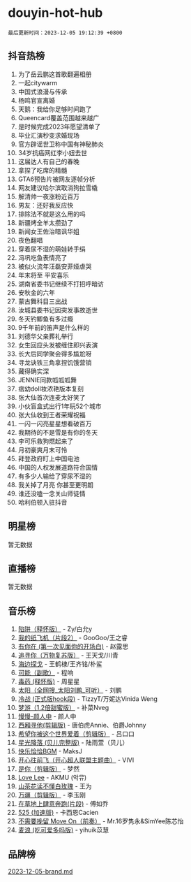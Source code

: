 # douyin-hot-hub

`最后更新时间：2023-12-05 19:12:39 +0800`

## 抖音热榜

1. 为了岳云鹏这首歌翻遍相册
1. 一起citywarm
1. 中国式浪漫与传承
1. 杨鸣官宣离婚
1. 天鹅：我给你足够时间跑了
1. Queencard覆盖范围越来越广
1. 是时候完成2023年愿望清单了
1. 毕业汇演秒变求婚现场
1. 官方辟谣世卫称中国有神秘肺炎
1. 34岁抗癌网红李小妞去世
1. 这届达人有自己的春晚
1. 拿捏了吃席的精髓
1. GTA6预告片被网友逐帧分析
1. 网友建议哈尔滨取消狗拉雪橇
1. 解清帅一夜涨粉近百万
1. 男友：还好我反应快
1. 排除法不就是这么用的吗
1. 新疆烤全羊太攒劲了
1. 新闻女王佐治暗讽华姐
1. 夜色翻唱
1. 穿着尿不湿的萌娃转手绢
1. 冯巩吃鱼表情亮了
1. 被似火流年汪磊安菲娅虐哭
1. 年末将至 平安喜乐
1. 湖南省委书记继续不打招呼暗访
1. 安秋金的六年
1. 蒙古舞科目三出战
1. 汝城县委书记因突发事故逝世
1. 冬天钓鲫鱼有多过瘾
1. 9千年前的笛声是什么样的
1. 刘德华父亲葬礼举行
1. 女生回应头发被缠住即兴表演
1. 长大后同学聚会得多尴尬呀
1. 寻龙诀铁三角拿捏饥饿营销
1. 藏得确实深
1. JENNIE同款呱呱呱舞
1. 痞幼doll妆浓艳版本复刻
1. 张大仙首次连麦太好笑了
1. 小伙盲盒式出行1年玩52个城市
1. 张大仙收到王者荣耀祝福
1. 一闪一闪亮星星想看破百万
1. 我期待的不是雪是有你的冬天
1. 李可乐救狗燃起来了
1. 月初豪爽月末可怜
1. 拜登政府盯上中国电池
1. 中国的人权发展道路符合国情
1. 有多少人输给了穿尿不湿的
1. 我关掉了月亮 你甚至更明朗
1. 谁还没嗑一念关山师徒情
1. 哈利伯顿入驻抖音

## 明星榜

暂无数据

## 直播榜

暂无数据

## 音乐榜

1. [陷阱（释怀版）](https://sf3-cdn-tos.douyinstatic.com/obj/tos-cn-ve-2774/oE8C21LeZrzKLDFfQYgMzx4GAIHageG5IzayY7) - Zy/白允y
1. [我的纸飞机（片段2）](https://sf6-cdn-tos.douyinstatic.com/obj/tos-cn-ve-2774/oM2ZrKcg2CD5AeRB2gkeXOFB1IxAGJdZPazYHf) - GooGoo/王之睿
1. [有你在 (第一次见面你的开场白)](https://sf3-cdn-tos.douyinstatic.com/obj/tos-cn-ve-2774/oAthrQ3ClJBfI57uBoFEgNDYtNCZ0TSYQQfxQ0) - 赵露思
1. [追寻你（万物复苏版）](https://sf3-cdn-tos.douyinstatic.com/obj/tos-cn-ve-2774/oYeAZJsbjIDit9APmBg8u6uDUQnHmoCf3gbo74) - 王天戈/川青
1. [海边探戈](https://sf6-cdn-tos.douyinstatic.com/obj/tos-cn-ve-2774/os9gE0VQCGqt6VQkZDyBBYvfSDY0QFe3vVmubn) - 王鹤棣/王齐铭/朴鲨
1. [可能（副歌）](https://sf6-cdn-tos.douyinstatic.com/obj/tos-cn-ve-2774/cde1731888894259b333569393c2fb51) - 程响
1. [毒药 (释怀版)](https://sf3-cdn-tos.douyinstatic.com/obj/tos-cn-ve-2774/oYILMEAzspdZBIzy4frJNB8ZHPHWAhiwowd4Ad) - 周星星
1. [太阳（全网搜_太阳刘鹏_可听）](https://sf3-cdn-tos.douyinstatic.com/obj/tos-cn-ve-2774/ogWbyIQnlBFImVbeDocRdCIYtBHlbJXgfZMvgz) - 刘鹏
1. [冷战 (正式版hook段)](https://sf3-cdn-tos.douyinstatic.com/obj/tos-cn-ve-2774/oMuEoiBasWApEMVDgNiI8VAByNmwo5J0pyf8Yx) - TizzyT/万妮达Vinida Weng
1. [梦游（1.2倍甜蜜版）](https://sf3-cdn-tos.douyinstatic.com/obj/tos-cn-ve-2774/o4gyAUm8hwufoEABmwVIiQtHsFuGzAEEWtNMzo) - 补菜Nveg
1. [慢慢-颜人中](https://sf6-cdn-tos.douyinstatic.com/obj/tos-cn-ve-2774/ocjHNfBXdBxQNC8ZGAeoLMFTUgtBg8bkExunDC) - 颜人中
1. [西厢寻他(剪辑版)](https://sf6-cdn-tos.douyinstatic.com/obj/tos-cn-ve-2774/oUsAVfAQKlRNxEv5qxvIB8o5qmIWUcXbzJKJhw) - 唐伯虎Annie、伯爵Johnny
1. [希望你被这个世界爱着（剪辑版）](https://sf3-cdn-tos.douyinstatic.com/obj/tos-cn-ve-2774/oo4H3BfEygN7l7bQaMBOZHCQ1eI4FqtED5skQ2) - 吕口口
1. [星光降落 (贝儿完整版)](https://sf6-cdn-tos.douyinstatic.com/obj/tos-cn-ve-2774/okwB9hAwyAtsFFkFBzAX1hOOfQuIoMNs0W2Mwr) - 陆雨萱（贝儿）
1. [快乐恰恰BGM](https://sf6-cdn-tos.douyinstatic.com/obj/tos-cn-ve-2774/07b173ca7d2f40f3ba0b97ac7fa3a44a) - MaksJ
1. [开心往前飞（开心超人联盟主题曲）](https://sf3-cdn-tos.douyinstatic.com/obj/tos-cn-ve-2774/9d8fb7c82cf1421fb93a9fe925275e0a) - VIVI
1. [是你（剪辑版）](https://sf6-cdn-tos.douyinstatic.com/obj/tos-cn-ve-2774/46019dae783c4c969944217fe1cfafc4) - 梦然
1. [Love Lee](https://sf3-cdn-tos.douyinstatic.com/obj/tos-cn-ve-2774/o05GbkJGbCBTdDnMtB0fwOYgkeZp23vrWQDQBS) - AKMU (악뮤)
1. [山茶花读不懂白玫瑰](https://sf6-cdn-tos.douyinstatic.com/obj/tos-cn-ve-2774/osfn8B7DktrRHEPJgPCfDbw7QDQEkwC16BxZg9) - 王为
1. [万疆（剪辑版）](https://sf3-cdn-tos.douyinstatic.com/obj/tos-cn-ve-2774/ooG7oVgFlDTelKCjCsTTobQvbdtj1BBQXnfZd8) - 李玉刚
1. [在草地上肆意奔跑(片段)](https://sf6-cdn-tos.douyinstatic.com/obj/tos-cn-ve-2774/8831d494742f45dabdfa8adb8b817259) - 傅如乔
1. [525 (加速版)](https://sf6-cdn-tos.douyinstatic.com/obj/tos-cn-ve-2774/oIfKCtqfDyP8Vc9FpAPgWMyezT6LnDT1abRwGg) - 卡西恩Cacien
1. [不需要挽留 Move On（前奏）](https://sf6-cdn-tos.douyinstatic.com/obj/tos-cn-ve-2774/ooCBhgCCkF4nExzQL9WZSUbitfA8IsDkgQIYhe) - Mr.16罗隽永&SimYee陈芯怡
1. [麦浪 (吃可爱多吗版)](https://sf6-cdn-tos.douyinstatic.com/obj/tos-cn-ve-2774/fb2bf2aaa2854aaa8ec0fcfabbee4bd8) - yihuik苡慧

## 品牌榜

[2023-12-05-brand.md](2023-12-05-brand.md)
